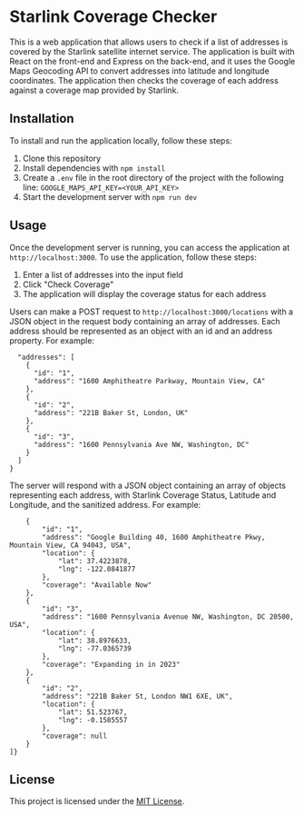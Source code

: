 # Starlink Coverage Checker

This is a web application that allows users to check if a list of addresses is covered by the Starlink satellite internet service. The application is built with React on the front-end and Express on the back-end, and it uses the Google Maps Geocoding API to convert addresses into latitude and longitude coordinates. The application then checks the coverage of each address against a coverage map provided by Starlink.

## Installation

To install and run the application locally, follow these steps:

1. Clone this repository
2. Install dependencies with `npm install`
3. Create a `.env` file in the root directory of the project with the following line: `GOOGLE_MAPS_API_KEY=<YOUR_API_KEY>`
4. Start the development server with `npm run dev`

## Usage

Once the development server is running, you can access the application at `http://localhost:3000`. To use the application, follow these steps:

1. Enter a list of addresses into the input field
2. Click "Check Coverage"
3. The application will display the coverage status for each address

Users can make a POST request to `http://localhost:3000/locations` with a JSON object in the request body containing an array of addresses. Each address should be represented as an object with an id and an address property. For example:

```json{
  "addresses": [
    {
      "id": "1",
      "address": "1600 Amphitheatre Parkway, Mountain View, CA"
    },
    {
      "id": "2",
      "address": "221B Baker St, London, UK"
    },
    {
      "id": "3",
      "address": "1600 Pennsylvania Ave NW, Washington, DC"
    }
  ]
}
```
The server will respond with a JSON object containing an array of objects representing each address, with Starlink Coverage Status, Latitude and Longitude, and the sanitized address. For example:


```json{[
    {
        "id": "1",
        "address": "Google Building 40, 1600 Amphitheatre Pkwy, Mountain View, CA 94043, USA",
        "location": {
            "lat": 37.4223878,
            "lng": -122.0841877
        },
        "coverage": "Available Now"
    },
    {
        "id": "3",
        "address": "1600 Pennsylvania Avenue NW, Washington, DC 20500, USA",
        "location": {
            "lat": 38.8976633,
            "lng": -77.0365739
        },
        "coverage": "Expanding in in 2023"
    },
    {
        "id": "2",
        "address": "221B Baker St, London NW1 6XE, UK",
        "location": {
            "lat": 51.523767,
            "lng": -0.1585557
        },
        "coverage": null
    }
]}
```
## License

This project is licensed under the [MIT License](https://opensource.org/licenses/MIT).
